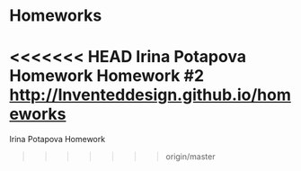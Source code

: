 # Homeworks
<<<<<<< HEAD
Irina Potapova Homework
Homework #2
http://Inventeddesign.github.io/homeworks
=======
Irina Potapova Homework 
>>>>>>> origin/master
